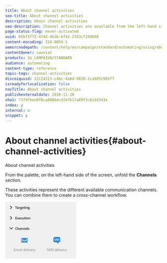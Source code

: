 ```yaml
---
title: About channel activities
seo-title: About channel activities
description: About channel activities
seo-description: Channel activities are available from the left-hand side of the screen.
page-status-flag: never-activated
uuid: 05bf3772-474d-4b3b-bf42-2f03cf249698
content-encoding: ISO-8859-1
aemsrcnodepath: /content/help/en/campaign/standard/automating/using/about-channel-activities
contentOwner: sauviat
products: SG_CAMPAIGN/STANDARD
audience: automating
content-type: reference
topic-tags: channel-activities
discoiquuid: 12c24313-c4bc-4a8d-9828-2ca985c985f7
isreadyforlocalization: false
navTitle: About channel activities
publishexternaldate: 2018-11-20
sha1: 737dfbee0f8ca888bdcd247b17a89f3c82dd343e
index: y
internal: n
snippet: y
---
```


# About channel activities{#about-channel-activities}

About channel activities

From the palette, on the left-hand side of the screen, unfold the **Channels** section.

These activities represent the different available communication channels. You can combine them to create a cross-channel workflow.

![](assets/wkf_channels_activities.png)

